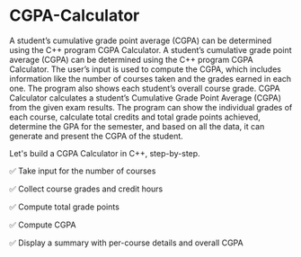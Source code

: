 # CGPA-Calculator
A student’s cumulative grade point average (CGPA) can be determined using the C++ program CGPA Calculator.
A student’s cumulative grade point average (CGPA) can be determined using the C++ program CGPA Calculator. The user’s input is used to compute the CGPA, which includes information like the number of courses taken and the grades earned in each one. The program also shows each student’s overall course grade. CGPA Calculator calculates a student’s Cumulative Grade Point Average (CGPA) from the given exam results. The program can show the individual grades of each course, calculate total credits and total grade points achieved, determine the GPA for the semester, and based on all the data, it can generate and present the CGPA of the student. 

Let's build a CGPA Calculator in C++, step-by-step.

✅ Take input for the number of courses

✅ Collect course grades and credit hours

✅ Compute total grade points

✅ Compute CGPA

✅ Display a summary with per-course details and overall CGPA
